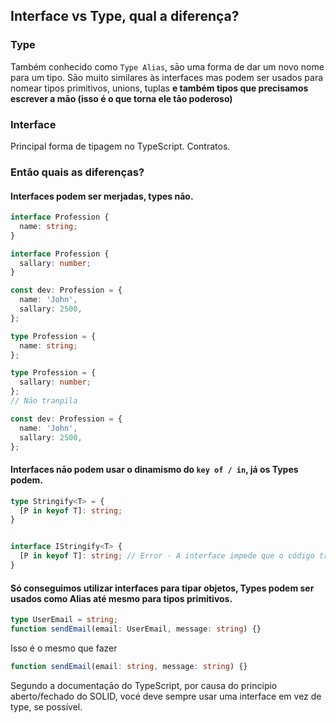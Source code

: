 ## Interface vs Type, qual a diferença?

### Type

Também conhecido como `Type Alias`, sāo uma forma de dar um novo nome para um tipo. Sāo muito similares às interfaces mas podem ser usados para nomear tipos primitivos, unions, tuplas **e também tipos que precisamos escrever a māo (isso é o que torna ele tāo poderoso)**

### Interface

Principal forma de tipagem no TypeScript. Contratos.

### Entāo quais as diferenças?

#### Interfaces podem ser merjadas, types nāo.

```typescript
interface Profession {
  name: string;
}

interface Profession {
  sallary: number;
}

const dev: Profession = {
  name: 'John',
  sallary: 2500,
};
```

```typescript
type Profession = {
  name: string;
};

type Profession = {
  sallary: number;
};
// Nāo tranpila

const dev: Profession = {
  name: 'John',
  sallary: 2500,
};
```

#### Interfaces nāo podem usar o dinamismo do `key of / in`, já os Types podem.

```typescript
type Stringify<T> = {
  [P in keyof T]: string;
}


interface IStringify<T> {
  [P in keyof T]: string; // Error - A interface impede que o código transpile
}
```

#### Só conseguimos utilizar interfaces para tipar objetos, Types podem ser usados como Alias até mesmo para tipos primitivos.

```typescript
type UserEmail = string;
function sendEmail(email: UserEmail, message: string) {}
```

Isso é o mesmo que fazer

```typescript
function sendEmail(email: string, message: string) {}
```

Segundo a documentaçāo do TypeScript, por causa do principio aberto/fechado do SOLID, vocé deve sempre usar uma interface em vez de type, se possível.
